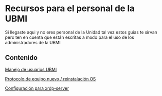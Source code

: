 # Recursos para el personal de la UBMI

Si llegaste aqui y no eres personal de la Unidad tal vez estos guias te sirvan pero ten en cuenta que están escritas a modo para el uso de los administradores de la UBMI

## Contenido


[ Manejo de usuarios UBMI](https://ubmi-ifc.github.io/Tutoriales-IFC/ubmi/manejo_de_usuarios)

[ Protocolo de equipo nuevo / reinstalación OS](https://ubmi-ifc.github.io/Tutoriales-IFC/ubmi/protocolo_reinstalación)

[ Configuración para xrdp-server](https://ubmi-ifc.github.io/Tutoriales-IFC/ubmi/xrdp_server)
